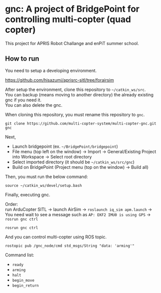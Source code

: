 # gnc: A project of BridgePoint for controlling multi-copter (quad copter)

This project for APRIS Robot Challange and enPiT summer school.


## How to run

You need to setup a developing environment.

https://github.com/hisazumi/aprisrc-sitl/tree/forairsim

After setup the environment, clone this repository to `~/catkin_ws/src`.  
You can backup (means moving to another directory) the already existing gnc if you need it.  
You can also delete the gnc.

When cloning this repository, you must rename this repository to `gnc`.

```
git clone https://github.com/multi-copter-system/multi-copter-gnc.git gnc
```

Next,

- Launch bridgepoint (ex. `~/BridgePoint/bridgepoint`)
- File menu (top left on the window) -> Import -> General/Existing Project into Workspace -> Select root directory
- Select imported directory (it should be `~/catkin_ws/src/gnc`)
- Build on BridgePoint (Project menu (top on the window) -> Build all)

Then, you must run the below command:

```
source ~/catkin_ws/devel/setup.bash
```

Finally, executing gnc.

Order:  
run ArduCopter SITL ->  launch AirSim -> `roslaunch iq_sim apm.launch` -> You need wait to see a message such as `AP: EKF2 IMU0 is using GPS` -> `rosrun gnc ctrl`

```
rosrun gnc ctrl
```

And you can control multi-copter using ROS topic.

```
rostopic pub /gnc_node/cmd std_msgs/String "data: 'arming'"
```

Command list:

- `ready`
- `arming`
- `halt`
- `begin_move`
- `begin_return`